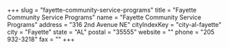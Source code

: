 +++
slug = "fayette-community-service-programs"
title = "Fayette Community Service Programs"
name = "Fayette Community Service Programs"
address = "316 2nd Avenue NE"
cityIndexKey = "city-al-fayette"
city = "Fayette"
state = "AL"
postal = "35555"
website = ""
phone = "205 932-3218"
fax = ""
+++
